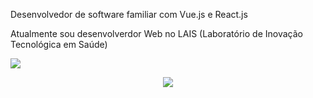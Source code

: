 Desenvolvedor de software familiar com Vue.js e React.js

Atualmente sou desenvolverdor Web no LAIS (Laboratório de Inovação Tecnológica em Saúde)

[<img src="https://img.shields.io/badge/linkedin-%230077B5.svg?&style=for-the-badge&logo=linkedin&logoColor=white" />](https://www.linkedin.com/in/jorge-vinicius-lourenco/)

<p style="text-align: center">
  <img src="https://github-readme-stats.vercel.app/api?username=xorj&theme=radical&line_height=22">
</p>

